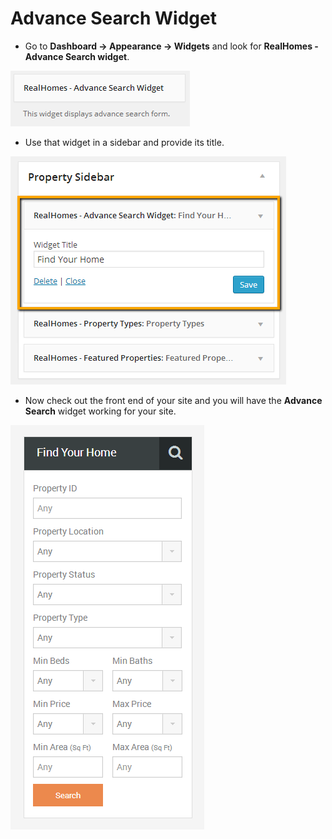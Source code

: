 # Advance Search Widget

- Go to **Dashboard → Appearance → Widgets** and look for **RealHomes - Advance Search widget**.

![Real Homes Documentation](images/widgets/advance-search-widget.png)

- Use that widget in a sidebar and provide its title. 

![Real Homes Documentation](images/widgets/advance-search-widget-settings.png)

- Now check out the front end of your site and you will have the **Advance Search** widget working for your site. 

![Real Homes Documentation](images/widgets/advance-search-widget-frontend.png)
